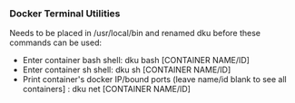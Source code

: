 ### Docker Terminal Utilities

Needs to be placed in /usr/local/bin and renamed dku before these commands can be used:
- Enter container bash shell: dku bash [CONTAINER NAME/ID]
- Enter container sh shell: dku sh  [CONTAINER NAME/ID]
- Print container's docker IP/bound ports (leave name/id blank to see all containers] : dku net [CONTAINER NAME/ID]
